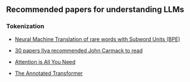 ## Recommended papers for understanding LLMs

### Tokenization 
- [Neural Machine Translation of rare words with Subword Units (BPE)](https://arxiv.org/pdf/1508.07909)


- [30 papers Ilya recommended John Carmack to read](https://arc.net/folder/D0472A20-9C20-4D3F-B145-D2865C0A9FEE)
- [Attention is All You Need](https://arxiv.org/abs/1706.03762)
- [The Annotated Transformer](https://nlp.seas.harvard.edu/annotated-transformer/)